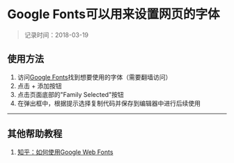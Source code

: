 # Google Fonts可以用来设置网页的字体
> 记录时间：2018-03-19

## 使用方法

1. 访问[Google Fonts](https://fonts.google.com/)找到想要使用的字体（需要翻墙访问）
2. 点击 + 添加按钮
3. 点击页面底部的"Family Selected"按钮
4. 在弹出框中，根据提示选择复制代码并保存到编辑器中进行后续使用

---

## 其他帮助教程

1. [知乎：如何使用Google Web Fonts](https://www.zhihu.com/question/19578734)

